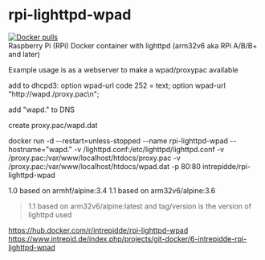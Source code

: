# rpi-lighttpd-wpad
<a href="https://hub.docker.com/r/intrepidde/rpi-lighttpd-wpad"><img src="https://img.shields.io/docker/pulls/intrepidde/rpi-lighttpd-wpad.svg?style=plastic&logo=appveyor" alt="Docker pulls"/></a><br>
Raspberry Pi (RPi) Docker container with lighttpd
(arm32v6 aka RPi A/B/B+ and later)

Example usage is as a webserver to make a wpad/proxypac available

add to dhcpd3: option wpad-url code 252 = text; option wpad-url "http://wapd./proxy.pac\n";

add "wapd." to DNS

create proxy.pac/wapd.dat

docker run -d --restart=unless-stopped --name rpi-lighttpd-wpad --hostname="wapd." -v /lighttpd.conf:/etc/lighttpd/lighttpd.conf -v /proxy.pac:/var/www/localhost/htdocs/proxy.pac -v /proxy.pac:/var/www/localhost/htdocs/wpad.dat -p 80:80 intrepidde/rpi-lighttpd-wpad


1.0 based on armhf/alpine:3.4
1.1 based on arm32v6/alpine:3.6
>1.1 based on arm32v6/alpine:latest and tag/version is the version of lighttpd used

https://hub.docker.com/r/intrepidde/rpi-lighttpd-wpad
https://www.intrepid.de/index.php/projects/git-docker/6-intrepidde-rpi-lighttpd-wpad
